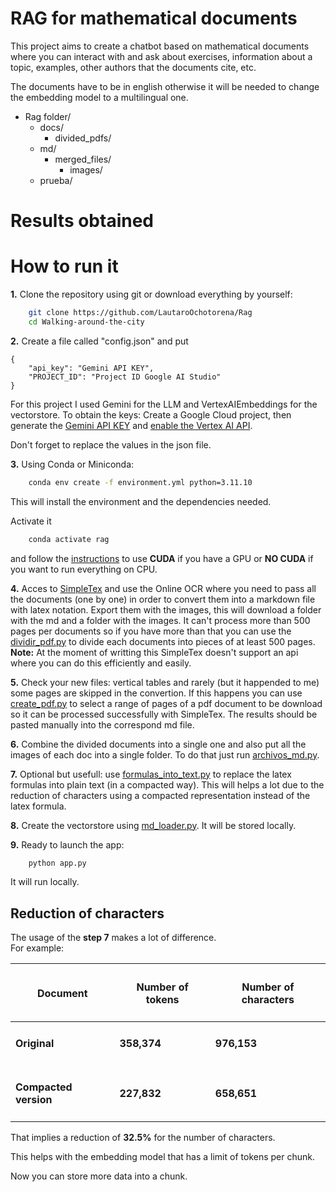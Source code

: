 # RAG for mathematical documents
This project aims to create a chatbot based on mathematical documents where you can interact with and ask about exercises, information about a topic, examples, other authors that the documents cite, etc.

The documents have to be in english otherwise it will be needed to change the embedding model to a multilingual one.

- Rag folder/
  - docs/
    - divided_pdfs/
  - md/
    - merged_files/
      - images/
  - prueba/

# Results obtained

# How to run it

**1.** Clone the repository using git or download everything by yourself:
```bash
    git clone https://github.com/LautaroOchotorena/Rag
    cd Walking-around-the-city
```
**2.** Create a file called "config.json" and put
```
{
	"api_key": "Gemini API KEY",
	"PROJECT_ID": "Project ID Google AI Studio"
}
```
For this project I used Gemini for the LLM and VertexAIEmbeddings for the vectorstore.
To obtain the keys: Create a Google Cloud project, then generate the [Gemini API KEY](https://aistudio.google.com/app/apikey) and [enable the Vertex AI API](https://console.cloud.google.com/flows/enableapi?apiid=aiplatform.googleapis.com).

Don't forget to replace the values in the json file.

**3.** Using Conda or Miniconda:
```bash
    conda env create -f environment.yml python=3.11.10
```
This will install the environment and the dependencies needed.

   Activate it
```bash
    conda activate rag
```
and follow the [instructions](https://pytorch.org/get-started/locally/) to use **CUDA** if you have a GPU or **NO CUDA** if you want to run everything on CPU.

**4.** Acces to [SimpleTex](https://simpletex.net/) and use the Online OCR where you need to pass all the documents (one by one) in order to convert them into a markdown file with latex notation. Export them with the images, this will download a folder with the md and a folder with the images.
It can't process more than 500 pages per documents so if you have more than that you can use the [dividir_pdf.py](https://github.com/LautaroOchotorena/Rag/blob/master/dividir_pdf.py) to divide each documents into pieces of at least 500 pages.
**Note:** At the moment of writting this SimpleTex doesn't support an api where you can do this efficiently and easily.

**5.** Check your new files: vertical tables and rarely (but it happended to me) some pages are skipped in the convertion.
If this happens you can use [create_pdf.py](https://github.com/LautaroOchotorena/Rag/blob/master/crear_pdf.py) to select a range of pages of a pdf document to be download so it can be processed successfully with SimpleTex. The results should be pasted manually into the correspond md file.

**6.** Combine the divided documents into a single one and also put all the images of each doc into a single folder. To do that just run [archivos_md.py](https://github.com/LautaroOchotorena/Rag/blob/master/archivos_md.py).

**7.** Optional but usefull: use [formulas_into_text.py](https://github.com/LautaroOchotorena/Rag/blob/master/formulas_into_text.py) to replace the latex formulas into plain text (in a compacted way). This will helps a lot due to the reduction of characters using a compacted representation instead of the latex formula.

**8.** Create the vectorstore using [md_loader.py](https://github.com/LautaroOchotorena/Rag/blob/master/md_loader.py). It will be stored locally.

**9.** Ready to launch the app:
```bash
    python app.py
```
It will run locally.

## Reduction of characters
The usage of the **step 7** makes a lot of difference. <br>
For example:
<div align="center">

| <h4>Document</h4> | <h4>Number of tokens</h4>  | <h4>Number of characters</h4>
|-----------------------|--------------------|--------------------|
| <h4>**Original**</h4>   | <h4>358,374</h4>  | <h4>976,153</h4>
| <h4>**Compacted version**</h4>| <h4>227,832</h4> | <h4>658,651</h4>

</div>

That implies a reduction of **32.5%** for the number of characters.

This helps with the embedding model that has a limit of tokens per chunk.

Now you can store more data into a chunk.
